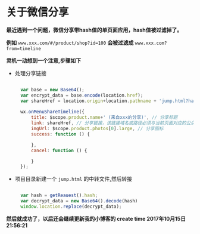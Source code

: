 # 关于微信分享

**最近遇到一个问题，微信分享带hash值的单页面应用，hash值被过滤掉了。**
 
**例如**
`www.xxx.com/#/product/shop?id=100`
**会被过滤成**
`www.xxx.com?from=timeline`

**灵机一动想到一个注意,步骤如下**

* 处理分享链接


  ```javascript
  
    var base = new Base64();
    var encrypt_data = base.encode(location.href);
    var shareHref = location.origin+location.pathname + 'jump.html?hash=' + encrypt_data;
    
    wx.onMenuShareTimeline({
        title: $scope.product.name+' (来自xxx的分享)', // 分享标题
        link: shareHref, // 分享链接，该链接域名或路径必须与当前页面对应的公众号JS安全域名一致
        imgUrl: $scope.product.photos[0].large, // 分享图标
        success: function () {

        },
        cancel: function () {

        }
    });
  ```
* 项目目录新建一个 `jump.html` 的中转文件,然后转接


  ```javascript

    var hash = getReauest().hash;
    var decrypt_data = new Base64().decode(hash)
    window.location.replace(decrypt_data);

  ```


**然后就成功了，以后还会继续更新我的小博客的 create time 2017年10月15日21:56:21**
